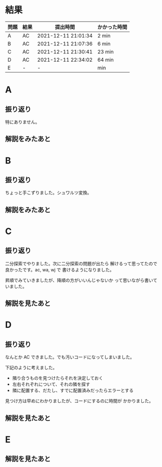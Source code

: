 # 結果

| 問題 | 結果 | 提出時間            | かかった時間 |
|------|------|---------------------|--------------|
| A    | AC   | 2021-12-11 21:01:34 | 2 min        |
| B    | AC   | 2021-12-11 21:07:36 | 6 min        |
| C    | AC   | 2021-12-11 21:30:41 | 23 min       |
| D    | AC   | 2021-12-11 22:34:02 | 64 min       |
| E    | -    | -                   |     min      |

# A

## 振り返り

特にありません。

## 解説をみたあと

# B

## 振り返り

ちょっと手こずりました。シュワルツ変換。

## 解説をみたあと

# C

## 振り返り

二分探索でやりました。次に二分探索の問題が出たら
解けるって思ってたので良かったです。ac, wa, wj で
書けるようになりました。

昇順でみていきましたが、降順の方がいいんじゃないか
って思いながら書いていました。

## 解説を見たあと

# D

## 振り返り

なんとか AC できました。でも汚いコードになってしまいました。

下記のように考えました。

- 隣り合うものを見つけたらそれを決定しておく
- 左右それぞれについて、それの隣を探す
- 隣に配置する、だたし、すでに配置済みだったらエラーとする

見つけ方は早めにわかりましたが、コードにするのに時間が
かかりました。

## 解説を見たあと

# E

## 解説を見たあと
